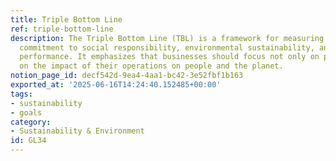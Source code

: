 ```yaml
---
title: Triple Bottom Line
ref: triple-bottom-line
description: The Triple Bottom Line (TBL) is a framework for measuring a company's
  commitment to social responsibility, environmental sustainability, and economic
  performance. It emphasizes that businesses should focus not only on profit but also
  on the impact of their operations on people and the planet.
notion_page_id: decf542d-9ea4-4aa1-bc42-3e52fbf1b163
exported_at: '2025-06-16T14:24:40.152485+00:00'
tags:
- sustainability
- goals
category:
- Sustainability & Environment
id: GL34
---
```



